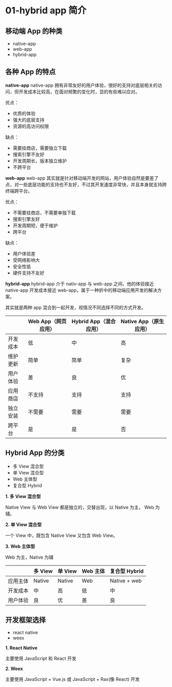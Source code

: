 # 01-hybrid app 简介

## 移动端 App 的种类

- native-app
- web-app
- hybrid-app

## 各种 App 的特点

**native-app**
native-app 拥有非常友好的用户体验，很好的支持对底层相关的访问，但开发成本比较高，在面对频繁的变化时，显的有些难以应对。

优点：

- 优质的体验
- 强大的底层支持
- 资源的高访问权限

缺点：

- 需要挂商店，需要独立下载
- 搜索引擎不友好
- 开发周期长，版本独立维护
- 不跨平台

**web-app**
web-app 其实就是针对移动端开发的网站，用户体验自然是要差了点，对一些底层功能的支持也不友好，不过其开发速度非常快，并且本身就支持跨终端跨平台。

优点：

- 不需要挂商店，不需要单独下载
- 搜索引擎友好
- 开发周期短，便于维护
- 跨平台

缺点：

- 用户体验差
- 受网络影响大
- 安全性低
- 硬件支持不友好

**hybrid-app**
hybrid-app 介于 nativ-app 与 web-app 之间，他的体验接近 native-app 开发成本接近 web-app，属于一种折中的移动端应用开发的解决方案。

其实就是两种 app 混合到一起开发，视情况不同选择不同的方式开发。

|          | Web App（网页应用） | Hybrid App（混合应用） | Native App（原生应用） |
| -------- | ------------------- | ---------------------- | ---------------------- |
| 开发成本 | 低                  | 中                     | 高                     |
| 维护更新 | 简单                | 简单                   | 复杂                   |
| 用户体验 | 差                  | 良                     | 优                     |
| 应用商店 | 不支持              | 支持                   | 支持                   |
| 独立安装 | 不需要              | 需要                   | 需要                   |
| 跨平台   | 是                  | 是                     | 否                     |

## Hybrid App 的分类

- 多 View 混合型
- 单 View 混合型
- Web 主体型
- 复合型 Hybrid

**1. 多 View 混合型**

Native View 与 Web View 都是独立的，交替出现，以 Native 为主， Web 为辅。

**2. 单 View 混合型**

一个 View 中，既包含 Native View 又包含 Web View。

**3. Web 主体型**

Web 为主，Native 为辅

|          | 多 View | 单 View | Web 主体 | 复合型 Hybrid |
| -------- | ------- | ------- | -------- | ------------- |
| 应用主体 | Native  | Native  | Web      | Native + web  |
| 开发成本 | 中      | 高      | 低       | 中            |
| 用户体验 | 良      | 优      | 差       | 良            |

## 开发框架选择

- react native
- weex

**1. React Native**

主要使用 JavaScript 和 React 开发

**2. Weex**

主要使用 JavaScript + Vue.js 或 JavaScript + Rax(像 React) 开发
